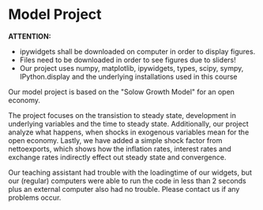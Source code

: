# Model Project

**ATTENTION:** <br>
- ipywidgets shall be downloaded on computer in order to display figures. <br>
- Files need to be downloaded in order to see figures due to sliders! <br>
- Our project uses numpy, matplotlib, ipywidgets, types, scipy, sympy, IPython.display and the underlying installations used in this course <br>

Our model project is based on the "Solow Growth Model" for an open economy.

The project focuses on the transistion to steady state, development in underlying variables and the time to steady state. 
Additionally, our project analyze what happens, when shocks in exogenous variables mean for the open economy. 
Lastly, we have added a simple shock factor from nettoexports, which shows how the inflation rates, interest rates and exchange rates indirectly effect out steady state and convergence. 



Our teaching assistant had trouble with the loadingtime of our widgets, but our (regular) computers were able to run the code in less than 2 seconds plus an external computer also had no trouble. Please contact us if any problems occur. 


